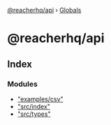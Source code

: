 [@reacherhq/api](README.md) › [Globals](globals.md)

# @reacherhq/api

## Index

### Modules

* ["examples/csv"](modules/_examples_csv_.md)
* ["src/index"](modules/_src_index_.md)
* ["src/types"](modules/_src_types_.md)
